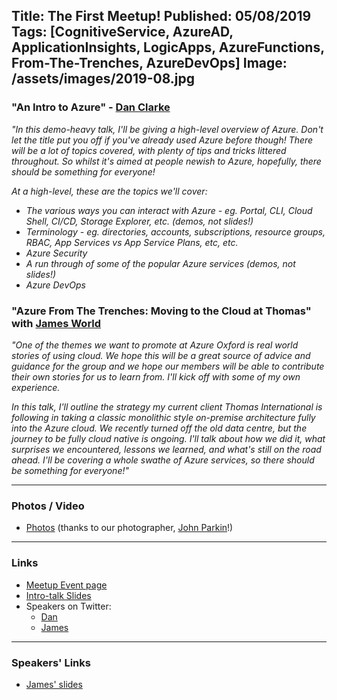 Title: The First Meetup!
Published: 05/08/2019
Tags: [CognitiveService, AzureAD, ApplicationInsights, LogicApps, AzureFunctions, From-The-Trenches, AzureDevOps]
Image: /assets/images/2019-08.jpg
---

### "An Intro to Azure" - [Dan Clarke](https://www.danclarke.com)

_"In this demo-heavy talk, I'll be giving a high-level overview of Azure. Don't let the title put you off if you've already used Azure before though! There will be a lot of topics covered, with plenty of tips and tricks littered throughout. So whilst it's aimed at people newish to Azure, hopefully, there should be something for everyone!_

_At a high-level, these are the topics we'll cover:_

* _The various ways you can interact with Azure - eg. Portal, CLI, Cloud Shell, CI/CD, Storage Explorer, etc. (demos, not slides!)_
* _Terminology - eg. directories, accounts, subscriptions, resource groups, RBAC, App Services vs App Service Plans, etc, etc._
* _Azure Security_
* _A run through of some of the popular Azure services (demos, not slides!)_
* _Azure DevOps_

### "Azure From The Trenches: Moving to the Cloud at Thomas" with [James World](https://twitter.com/jamesw0rld)

_"One of the themes we want to promote at Azure Oxford is real world stories of using cloud. We hope this will be a great source of advice and guidance for the group and we hope our members will be able to contribute their own stories for us to learn from. I'll kick off with some of my own experience._

_In this talk, I'll outline the strategy my current client Thomas International is following in taking a classic monolithic style on-premise architecture fully into the Azure cloud. We recently turned off the old data centre, but the journey to be fully cloud native is ongoing. I'll talk about how we did it, what surprises we encountered, lessons we learned, and what's still on the road ahead. I'll be covering a whole swathe of Azure services, so there should be something for everyone!"_

---

### Photos / Video
* [Photos](https://www.dropbox.com/sh/vlh2900tdxgx5b0/AABIIGb2I5aXZ6UVaZACmiAua?dl=0) (thanks to our photographer, [John Parkin](https://www.linkedin.com/in/johnrparkin/)!)

---

### Links

* [Meetup Event page](https://www.meetup.com/Azure-Oxford/events/262617603/)
* [Intro-talk Slides](https://www.dropbox.com/s/zweef6l39jkik8l/Azure%20Oxford%20-%20First%20Meetup.pdf?dl=0)
* Speakers on Twitter:
  * [Dan](https://www.twitter.com/dracan)
  * [James](https://www.twitter.com/jamesw0rld)

---

### Speakers' Links

* [James' slides](https://1drv.ms/b/s!AjtvlE3HDneXgahp_AZFOGDdmL6QBA?e=gO6NeK)
